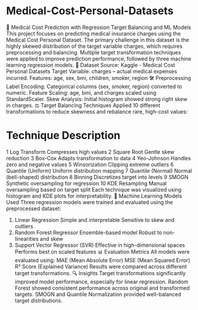 # Medical-Cost-Personal-Datasets
🧠 Medical Cost Prediction with Regression Target Balancing and ML Models
This project focuses on predicting medical insurance charges using the Medical Cost Personal Dataset. The primary challenge in this dataset is the highly skewed distribution of the target variable charges, which requires preprocessing and balancing. Multiple target transformation techniques were applied to improve prediction performance, followed by three machine learning regression models.
📁 Dataset
Source: Kaggle - Medical Cost Personal Datasets
Target Variable: charges – actual medical expenses incurred.
Features:
age, sex, bmi, children, smoker, region
🛠️ Preprocessing
Label Encoding: Categorical columns (sex, smoker, region) converted to numeric.
Feature Scaling: age, bmi, and charges scaled using StandardScaler.
Skew Analysis: Initial histogram showed strong right skew in charges.
⚖️ Target Balancing Techniques
Applied 10 different transformations to reduce skewness and rebalance rare, high-cost values:
#	Technique	Description
1	Log Transform	Compresses high values
2	Square Root	Gentle skew reduction
3	Box-Cox	Adapts transformation to data
4	Yeo-Johnson	Handles zero and negative values
5	Winsorization	Clipping extreme outliers
6	Quantile (Uniform)	Uniform distribution mapping
7	Quantile (Normal)	Normal (bell-shaped) distribution
8	Binning	Discretizes target into levels
9	SMOGN	Synthetic oversampling for regression
10	KDE Resampling	Manual oversampling based on target split
Each technique was visualized using histogram and KDE plots for interpretability.
🤖 Machine Learning Models Used
Three regression models were trained and evaluated using the preprocessed dataset:
1. Linear Regression
Simple and interpretable
Sensitive to skew and outliers
2. Random Forest Regressor
Ensemble-based model
Robust to non-linearities and skew
3. Support Vector Regressor (SVR)
Effective in high-dimensional spaces
Performs best on scaled features
📊 Evaluation Metrics
All models were evaluated using:
MAE (Mean Absolute Error)
MSE (Mean Squared Error)
R² Score (Explained Variance)
Results were compared across different target transformations.
🔍 Insights
Target transformations significantly improved model performance, especially for linear regression.
Random Forest showed consistent performance across original and transformed targets.
SMOGN and Quantile Normalization provided well-balanced target distributions.

